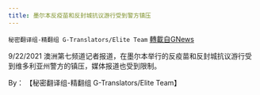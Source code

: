 ```yaml
---
title: 墨尔本反疫苗和反封城抗议游行受到警方镇压
---
```

`秘密翻译组-精翻组 G-Translators/Elite Team` [轉載自GNews](https://gnews.org/zh-hans/1549412/)

9/22/2021 澳洲第七频道记者报道，在墨尔本举行的反疫苗和反封城抗议游行受到维多利亚州警方的镇压，媒体报道也受到限制。

By： 【秘密翻译组-精翻组 G-Translators/Elite Team】
